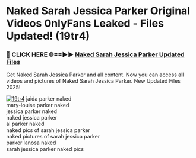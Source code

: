 # Naked Sarah Jessica Parker Original Videos 0nlyFans Leaked - Files Updated! (19tr4)

<h3>🔴 CLICK HERE 🌐==►► <a href="https://tinyurl.com/yckcrads" rel="nofollow">Naked Sarah Jessica Parker Updated Files</a></h3>

Get Naked Sarah Jessica Parker and all content. Now you can access all videos and pictures of Naked Sarah Jessica Parker. New Updated Files 2025!

[![19tr4](https://i.imgur.com/hpKpOFt.gif)](https://tinyurl.com/yckcrads)
jaida parker naked<br>
mary-louise parker naked<br>
jessica parker naked<br>
naked jessica parker<br>
al parker naked<br>
naked pics of sarah jessica parker<br>
naked pictures of sarah jessica parker<br>
parker lanosa naked<br>
sarah jessica parker naked pics